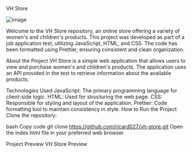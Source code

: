 

VH Store

![image](https://github.com/ricard027/VH-Store/assets/87427651/e8fdc830-626a-4af6-a11c-05169ba69706)

Welcome to the VH Store repository, an online store offering a variety of women's and children's products. This project was developed as part of a job application test, utilizing JavaScript, HTML, and CSS. The code has been formatted using Prettier, ensuring consistent and clean organization.

About the Project
VH Store is a simple web application that allows users to view and purchase women's and children's products. The application uses an API provided in the test to retrieve information about the available products.

Technologies Used
JavaScript: The primary programming language for client-side logic.
HTML: Used for structuring the web page.
CSS: Responsible for styling and layout of the application.
Prettier: Code formatting tool to maintain consistency in style.
How to Run the Project
Clone the repository:

bash
Copy code
git clone https://github.com/ricard027/vh-store.git
Open the index.html file in your preferred web browser.

Project Preview
VH Store Preview

